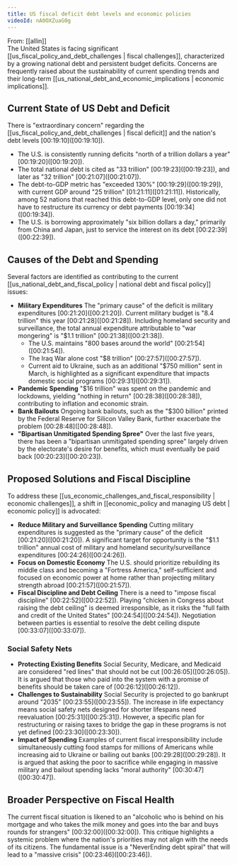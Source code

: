 ```yaml
---
title: US fiscal deficit debt levels and economic policies
videoId: nA0OXZuaG0g
---
```


From: [[allin]] <br/> 
The United States is facing significant [[us_fiscal_policy_and_debt_challenges | fiscal challenges]], characterized by a growing national debt and persistent budget deficits. Concerns are frequently raised about the sustainability of current spending trends and their long-term [[us_national_debt_and_economic_implications | economic implications]].

## Current State of US Debt and Deficit

There is "extraordinary concern" regarding the [[us_fiscal_policy_and_debt_challenges | fiscal deficit]] and the nation's debt levels [00:19:10](<a class="yt-timestamp" data-t="00:19:10">[00:19:10]</a>).
*   The U.S. is consistently running deficits "north of a trillion dollars a year" [00:19:20](<a class="yt-timestamp" data-t="00:19:20">[00:19:20]</a>).
*   The total national debt is cited as "33 trillion" [00:19:23](<a class="yt-timestamp" data-t="00:19:23">[00:19:23]</a>), and later as "32 trillion" [00:21:07](<a class="yt-timestamp" data-t="00:21:07">[00:21:07]</a>).
*   The debt-to-GDP metric has "exceeded 130%" [00:19:29](<a class="yt-timestamp" data-t="00:19:29">[00:19:29]</a>), with current GDP around "25 trillion" [01:21:11](<a class="yt-timestamp" data-t="01:21:11">[01:21:11]</a>). Historically, among 52 nations that reached this debt-to-GDP level, only one did not have to restructure its currency or debt payments [00:19:34](<a class="yt-timestamp" data-t="00:19:34">[00:19:34]</a>).
*   The U.S. is borrowing approximately "six billion dollars a day," primarily from China and Japan, just to service the interest on its debt [00:22:39](<a class="yt-timestamp" data-t="00:22:39">[00:22:39]</a>).

## Causes of the Debt and Spending

Several factors are identified as contributing to the current [[us_national_debt_and_fiscal_policy | national debt and fiscal policy]] issues:
*   **Military Expenditures** The "primary cause" of the deficit is military expenditures [00:21:20](<a class="yt-timestamp" data-t="00:21:20">[00:21:20]</a>). Current military budget is "8.4 trillion" this year [00:21:28](<a class="yt-timestamp" data-t="00:21:28">[00:21:28]</a>). Including homeland security and surveillance, the total annual expenditure attributable to "war mongering" is "$1.1 trillion" [00:21:38](<a class="yt-timestamp" data-t="00:21:38">[00:21:38]</a>).
    *   The U.S. maintains "800 bases around the world" [00:21:54](<a class="yt-timestamp" data-t="00:21:54">[00:21:54]</a>).
    *   The Iraq War alone cost "$8 trillion" [00:27:57](<a class="yt-timestamp" data-t="00:27:57">[00:27:57]</a>).
    *   Current aid to Ukraine, such as an additional "$750 million" sent in March, is highlighted as a significant expenditure that impacts domestic social programs [00:29:31](<a class="yt-timestamp" data-t="00:29:31">[00:29:31]</a>).
*   **Pandemic Spending** "$16 trillion" was spent on the pandemic and lockdowns, yielding "nothing in return" [00:28:38](<a class="yt-timestamp" data-t="00:28:38">[00:28:38]</a>), contributing to inflation and economic strain.
*   **Bank Bailouts** Ongoing bank bailouts, such as the "$300 billion" printed by the Federal Reserve for Silicon Valley Bank, further exacerbate the problem [00:28:48](<a class="yt-timestamp" data-t="00:28:48">[00:28:48]</a>).
*   **"Bipartisan Unmitigated Spending Spree"** Over the last five years, there has been a "bipartisan unmitigated spending spree" largely driven by the electorate's desire for benefits, which must eventually be paid back [00:20:23](<a class="yt-timestamp" data-t="00:20:23">[00:20:23]</a>).

## Proposed Solutions and Fiscal Discipline

To address these [[us_economic_challenges_and_fiscal_responsibility | economic challenges]], a shift in [[economic_policy and managing US debt | economic policy]] is advocated:
*   **Reduce Military and Surveillance Spending** Cutting military expenditures is suggested as the "primary cause" of the deficit [00:21:20](<a class="yt-timestamp" data-t="00:21:20">[00:21:20]</a>). A significant target for opportunity is the "$1.1 trillion" annual cost of military and homeland security/surveillance expenditures [00:24:26](<a class="yt-timestamp" data-t="00:24:26">[00:24:26]</a>).
*   **Focus on Domestic Economy** The U.S. should prioritize rebuilding its middle class and becoming a "Fortress America," self-sufficient and focused on economic power at home rather than projecting military strength abroad [00:21:57](<a class="yt-timestamp" data-t="00:21:57">[00:21:57]</a>).
*   **Fiscal Discipline and Debt Ceiling** There is a need to "impose fiscal discipline" [00:22:52](<a class="yt-timestamp" data-t="00:22:52">[00:22:52]</a>). Playing "chicken in Congress about raising the debt ceiling" is deemed irresponsible, as it risks the "full faith and credit of the United States" [00:24:54](<a class="yt-timestamp" data-t="00:24:54">[00:24:54]</a>). Negotiation between parties is essential to resolve the debt ceiling dispute [00:33:07](<a class="yt-timestamp" data-t="00:33:07">[00:33:07]</a>).

### Social Safety Nets

*   **Protecting Existing Benefits** Social Security, Medicare, and Medicaid are considered "red lines" that should not be cut [00:26:05](<a class="yt-timestamp" data-t="00:26:05">[00:26:05]</a>). It is argued that those who paid into the system with a promise of benefits should be taken care of [00:26:12](<a class="yt-timestamp" data-t="00:26:12">[00:26:12]</a>).
*   **Challenges to Sustainability** Social Security is projected to go bankrupt around "2035" [00:23:55](<a class="yt-timestamp" data-t="00:23:55">[00:23:55]</a>). The increase in life expectancy means social safety nets designed for shorter lifespans need reevaluation [00:25:31](<a class="yt-timestamp" data-t="00:25:31">[00:25:31]</a>). However, a specific plan for restructuring or raising taxes to bridge the gap in these programs is not yet defined [00:23:30](<a class="yt-timestamp" data-t="00:23:30">[00:23:30]</a>).
*   **Impact of Spending** Examples of current fiscal irresponsibility include simultaneously cutting food stamps for millions of Americans while increasing aid to Ukraine or bailing out banks [00:29:28](<a class="yt-timestamp" data-t="00:29:28">[00:29:28]</a>). It is argued that asking the poor to sacrifice while engaging in massive military and bailout spending lacks "moral authority" [00:30:47](<a class="yt-timestamp" data-t="00:30:47">[00:30:47]</a>).

## Broader Perspective on Fiscal Health

The current fiscal situation is likened to an "alcoholic who is behind on his mortgage and who takes the milk money and goes into the bar and buys rounds for strangers" [00:32:00](<a class="yt-timestamp" data-t="00:32:00">[00:32:00]</a>). This critique highlights a systemic problem where the nation's priorities may not align with the needs of its citizens. The fundamental issue is a "NeverEnding debt spiral" that will lead to a "massive crisis" [00:23:46](<a class="yt-timestamp" data-t="00:23:46">[00:23:46]</a>).